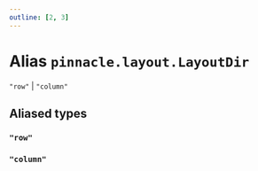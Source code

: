 ```yaml
---
outline: [2, 3]
---
```


# Alias `pinnacle.layout.LayoutDir`

<code>"row"</code> | <code>"column"</code>



## Aliased types

### <code>"row"</code>



### <code>"column"</code>


